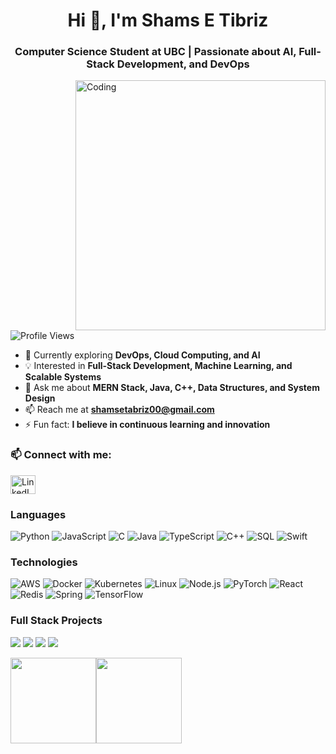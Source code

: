 <h1 align="center">Hi 👋, I'm Shams E Tibriz</h1>
<h3 align="center">Computer Science Student at UBC | Passionate about AI, Full-Stack Development, and DevOps</h3>

<img src="https://gifdb.com/images/high/animated-programmer-guy-coding-790a0bs8e8thpisg.gif" alt="Coding"
    align="right" width="400" />

<p align="left"> <img src="https://komarev.com/ghpvc/?username=codehacker7&label=Profile%20views&color=0e75b6&style=flat" alt="Profile Views" /> </p>

- 🌱 Currently exploring **DevOps, Cloud Computing, and AI**  
- 💡 Interested in **Full-Stack Development, Machine Learning, and Scalable Systems**  
- 💬 Ask me about **MERN Stack, Java, C++, Data Structures, and System Design**  
- 📫 Reach me at **shamsetabriz00@gmail.com**  
- ⚡ Fun fact: **I believe in continuous learning and innovation**  

### 📫 Connect with me:
<p align="left">
<a href="https://www.linkedin.com/in/shams-e-tibriz/" target="blank"><img align="center" src="https://raw.githubusercontent.com/rahuldkjain/github-profile-readme-generator/master/src/images/icons/Social/linked-in-alt.svg" alt="LinkedIn" height="30" width="40" /></a>
</p>

### Languages

![Python](https://img.shields.io/badge/-Python-000?&logo=Python)
![JavaScript](https://img.shields.io/badge/-JavaScript-000?&logo=JavaScript)
![C](https://img.shields.io/badge/-C-000?&logo=C)
![Java](https://img.shields.io/badge/-Java-000?&logo=Java&logoColor=007396)
![TypeScript](https://img.shields.io/badge/-TypeScript-000?&logo=TypeScript)
![C++](https://img.shields.io/badge/-C++-000?&logo=c%2b%2b&logoColor=00599C)
![SQL](https://img.shields.io/badge/-SQL-000?&logo=MySQL)
![Swift](https://img.shields.io/badge/-Swift-000?&logo=Swift)

### Technologies

![AWS](https://img.shields.io/badge/-AWS-000?&logo=Amazon-AWS&logoColor=F90)
![Docker](https://img.shields.io/badge/-Docker-000?&logo=Docker)
![Kubernetes](https://img.shields.io/badge/-Kubernetes-000?&logo=Kubernetes)
![Linux](https://img.shields.io/badge/-Linux-000?&logo=Linux)
![Node.js](https://img.shields.io/badge/-Node.js-000?&logo=node.js)
![PyTorch](https://img.shields.io/badge/-PyTorch-000?&logo=PyTorch)
![React](https://img.shields.io/badge/-React-000?&logo=React)
![Redis](https://img.shields.io/badge/-Redis-000?&logo=Redis)
![Spring](https://img.shields.io/badge/-Spring-000?&logo=Spring)
![TensorFlow](https://img.shields.io/badge/-TensorFlow-000?&logo=TensorFlow)

### Full Stack Projects

[![](https://img.shields.io/badge/-🧬%20UBC%20Insights-000)](https://github.com/TeaBreeze00/SectionsInsightUBC)
[![](https://img.shields.io/badge/-🦠%20Immigration%20App-000)](https://github.com/TeaBreeze00/ImmigrationEase)
[![](https://img.shields.io/badge/-📝%20Trivia%20Game-000)](https://github.com/TeaBreeze00/Quiz_Game)
[![](https://img.shields.io/badge/-🔬%20miniGPT-000)](https://github.com/TeaBreeze00/miniGPT)

<img height="137px" src="https://github-readme-stats.vercel.app/api?username=TeaBreeze00&hide_title=true&hide_border=true&show_icons=true&include_all_commits=true&count_private=true&line_height=21&text_color=000&icon_color=000&bg_color=0,ea6161,ffc64d,fffc4d,52fa5a&theme=graywhite" /><!-- wi*quL3fcV --><img height="137px" src="https://github-readme-stats.vercel.app/api/top-langs/?username=TeaBreeze00&hide=html&hide_title=true&hide_border=true&layout=compact&langs_count=6&exclude_repo=comp426,Redventures-Movie-Quotes&text_color=000&icon_color=fff&bg_color=0,52fa5a,4dfcff,c64dff&theme=graywhite" /></a>


